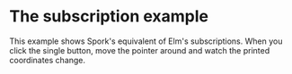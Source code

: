# The subscription example

This example shows Spork's equivalent of Elm's subscriptions. When you
click the single button, move the pointer around and watch the printed
coordinates change.
